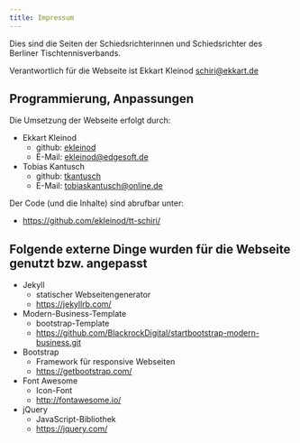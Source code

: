 ```yaml
---
title: Impressum
---
```


Dies sind die Seiten der Schiedsrichterinnen und Schiedsrichter des Berliner Tischtennisverbands.

Verantwortlich für die Webseite ist Ekkart Kleinod [schiri@ekkart.de](schiri@ekkart.de)

## Programmierung, Anpassungen

Die Umsetzung der Webseite erfolgt durch:

- Ekkart Kleinod
	- github: [ekleinod](https://github.com/ekleinod)
	- E-Mail: <ekleinod@edgesoft.de>
- Tobias Kantusch
	- github: [tkantusch](https://github.com/tkantusch)
	- E-Mail: <tobiaskantusch@online.de>

Der Code (und die Inhalte) sind abrufbar unter:

- <https://github.com/ekleinod/tt-schiri/>

## Folgende externe Dinge wurden für die Webseite genutzt bzw. angepasst

- Jekyll
	- statischer Webseitengenerator
	- <https://jekyllrb.com/>
- Modern-Business-Template
	- bootstrap-Template
	- <https://github.com/BlackrockDigital/startbootstrap-modern-business.git>
- Bootstrap
	- Framework für responsive Webseiten
	- <https://getbootstrap.com/>
- Font Awesome
	- Icon-Font
	- <http://fontawesome.io/>
- jQuery
	- JavaScript-Bibliothek
	- <https://jquery.com/>
